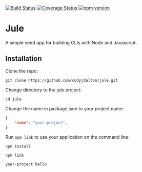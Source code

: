 [![Build Status](https://travis-ci.org/codyjdalton/jule.svg?branch=master)](https://travis-ci.org/codyjdalton/jule) [![Coverage Status](https://coveralls.io/repos/github/codyjdalton/jule/badge.svg?branch=master)](https://coveralls.io/github/codyjdalton/jule?branch=master) [![npm version](https://badge.fury.io/js/jule.svg)](https://badge.fury.io/js/jule)

# Jule

A simple seed app for building CLIs with Node and Javascript.

## Installation

Clone the repo:
```
git clone https://github.com/codyjdalton/jule.git
```

Change directory to the jule project:
```
cd jule
```

Change the name in package.json to your project name:
```json
{
    "name": "your-project",
}
```

Run `npm link` to use your application on the command line:

```
npm install
```
```
npm link
```
```
your-project hello
```